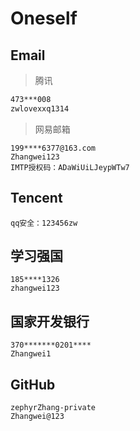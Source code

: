 # Oneself

## Email

> 腾讯

````Email
473***008
zwlovexxq1314
````

> 网易邮箱

````
199****6377@163.com
Zhangwei123
IMTP授权码：ADaWiUiLJeypWTw7
````

## Tencent

````
qq安全：123456zw
````

## 学习强国

````
185****1326
zhangwei123
````

## 国家开发银行

````
370*******0201****
Zhangwei1
````

## GitHub

```` 
zephyrZhang-private
Zhangwei@123
````

